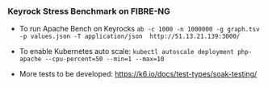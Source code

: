 ### Keyrock Stress Benchmark on FIBRE-NG

* To run Apache Bench on Keyrocks
`ab -c 1000 -n 1000000 -g graph.tsv -p values.json -T application/json  http://51.13.21.139:3000/`

* To enable Kubernetes auto scale:
`kubectl autoscale deployment php-apache --cpu-percent=50 --min=1 --max=10`
* More tests to be developed: https://k6.io/docs/test-types/soak-testing/